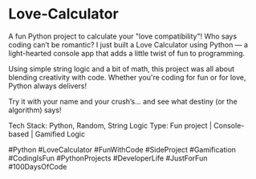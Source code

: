 # Love-Calculator
A fun Python project to calculate your "love compatibility"!
Who says coding can’t be romantic?
I just built a Love Calculator using Python — a light-hearted console app that adds a little twist of fun to programming.

Using simple string logic and a bit of math, this project was all about blending creativity with code. Whether you're coding for fun or for love, Python always delivers!

Try it with your name and your crush’s… and see what destiny (or the algorithm) says!

Tech Stack: Python, Random, String Logic
Type: Fun project | Console-based | Gamified Logic

#Python #LoveCalculator #FunWithCode #SideProject #Gamification #CodingIsFun #PythonProjects #DeveloperLife #JustForFun #100DaysOfCode
